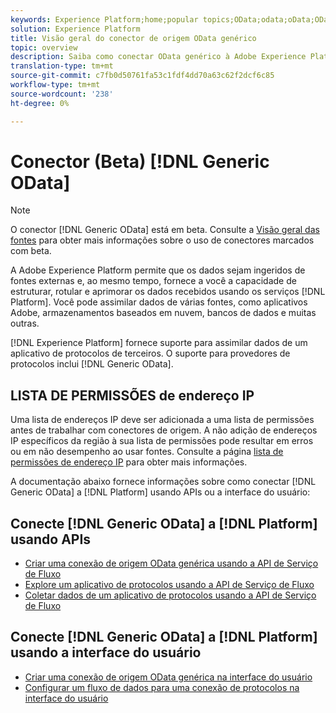 ```yaml
---
keywords: Experience Platform;home;popular topics;OData;odata;oData;OData genérico;dados genéricos
solution: Experience Platform
title: Visão geral do conector de origem OData genérico
topic: overview
description: Saiba como conectar OData genérico à Adobe Experience Platform usando APIs ou a interface do usuário.
translation-type: tm+mt
source-git-commit: c7fb0d50761fa53c1fdf4dd70a63c62f2dcf6c85
workflow-type: tm+mt
source-wordcount: '238'
ht-degree: 0%

---
```



# Conector (Beta) [!DNL Generic OData]

>[!NOTE]
>
>O conector [!DNL Generic OData] está em beta. Consulte a [Visão geral das fontes](../../home.md#terms-and-conditions) para obter mais informações sobre o uso de conectores marcados com beta.

A Adobe Experience Platform permite que os dados sejam ingeridos de fontes externas e, ao mesmo tempo, fornece a você a capacidade de estruturar, rotular e aprimorar os dados recebidos usando os serviços [!DNL Platform]. Você pode assimilar dados de várias fontes, como aplicativos Adobe, armazenamentos baseados em nuvem, bancos de dados e muitas outras.

[!DNL Experience Platform] fornece suporte para assimilar dados de um aplicativo de protocolos de terceiros. O suporte para provedores de protocolos inclui [!DNL Generic OData].

## LISTA DE PERMISSÕES de endereço IP

Uma lista de endereços IP deve ser adicionada a uma lista de permissões antes de trabalhar com conectores de origem. A não adição de endereços IP específicos da região à sua lista de permissões pode resultar em erros ou em não desempenho ao usar fontes. Consulte a página [lista de permissões de endereço IP](../../ip-address-allow-list.md) para obter mais informações.

A documentação abaixo fornece informações sobre como conectar [!DNL Generic OData] a [!DNL Platform] usando APIs ou a interface do usuário:

## Conecte [!DNL Generic OData] a [!DNL Platform] usando APIs

- [Criar uma conexão de origem OData genérica usando a API de Serviço de Fluxo](../../tutorials/api/create/protocols/odata.md)
- [Explore um aplicativo de protocolos usando a API de Serviço de Fluxo](../../tutorials/api/explore/protocols.md)
- [Coletar dados de um aplicativo de protocolos usando a API de Serviço de Fluxo](../../tutorials/api/collect/protocols.md)

## Conecte [!DNL Generic OData] a [!DNL Platform] usando a interface do usuário

- [Criar uma conexão de origem OData genérica na interface do usuário](../../tutorials/ui/create/protocols/odata.md)
- [Configurar um fluxo de dados para uma conexão de protocolos na interface do usuário](../../tutorials/ui/dataflow/protocols.md)